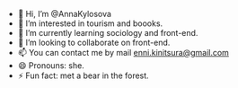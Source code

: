 - 👋 Hi, I’m @AnnaKylosova
- 👀 I’m interested in tourism and boooks.
- 🌱 I’m currently learning sociology and front-end.
- 💞️ I’m looking to collaborate on front-end.
- 📫 You can contact me by mail enni.kinitsura@gmail.com
- 😄 Pronouns: she.
- ⚡ Fun fact: met a bear in the forest.

<!---
AnnaKylosova/AnnaKylosova is a ✨ special ✨ repository because its `README.md` (this file) appears on your GitHub profile.
You can click the Preview link to take a look at your changes.
--->
